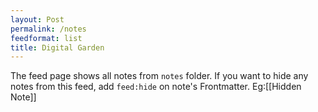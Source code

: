 ```yaml
---
layout: Post
permalink: /notes
feedformat: list
title: Digital Garden
---
```


The feed page shows all notes from `notes` folder. If you want to hide any notes from this feed, add `feed:hide` on note's Frontmatter. Eg:[[Hidden Note]]
